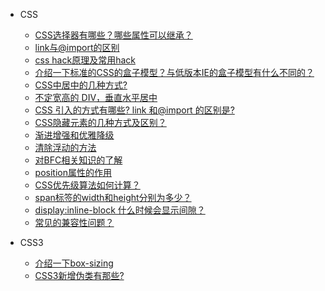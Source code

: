 * CSS
  * [CSS选择器有哪些？哪些属性可以继承？](basic.md)
  * [<span></span>link与@import的区别](link-import.md)
  * [css hack原理及常用hack](css-hack.md)
  * [介绍一下标准的CSS的盒子模型？与低版本IE的盒子模型有什么不同的？](css-1.md)
  * [<span></span>CSS中居中的几种方式?](css-2.md)
  * [<span></span>不定宽高的 DIV，垂直水平居中<span class='new'></span>](css-height.md)
  * [CSS 引入的方式有哪些? link 和@import 的区别是?](css-link.md)
  * [<span></span>CSS隐藏元素的几种方式及区别？](css-hidden.md)
  * [<span></span>渐进增强和优雅降级](css-jjyy.md)
  * [清除浮动的方法](css-clear.md)
  * [<span></span>对BFC相关知识的了解](css-bfc.md)
  * [position属性的作用](css-position.md)
  * [<span></span>CSS优先级算法如何计算？](css-ip.md)
  * [span标签的width和height分别为多少？](css-wi-he-code.md)
  * [display:inline-block 什么时候会显示间隙？](css-3.md)
  * [常见的兼容性问题？](css-4.md)

* CSS3
  * [介绍一下box-sizing<span class='new'></span>](css-boxs.md)
  * [CSS3新增伪类有那些?](css3-1.md)